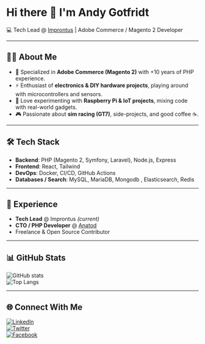 # Hi there 👋 I'm Andy Gotfridt  

💻 Tech Lead @ [Improntus](https://improntus.com) | Adobe Commerce / Magento 2 Developer  

---

## 👨‍💻 About Me
- 🔧 Specialized in **Adobe Commerce (Magento 2)** with +10 years of PHP experience.  
- ⚡ Enthusiast of **electronics & DIY hardware projects**, playing around with microcontrollers and sensors.  
- 🍓 Love experimenting with **Raspberry Pi & IoT projects**, mixing code with real-world gadgets.  
- 🎮 Passionate about **sim racing (GT7)**, side-projects, and good coffee ☕.  

---

## 🛠️ Tech Stack
- **Backend**: PHP (Magento 2, Symfony, Laravel), Node.js, Express  
- **Frontend**: React, Tailwind  
- **DevOps**: Docker, CI/CD, GitHub Actions  
- **Databases / Search**: MySQL, MariaDB, Mongodb , Elasticsearch, Redis 

---

## 💼 Experience
- **Tech Lead** @ Improntus *(current)*  
- **CTO / PHP Developer** @ [Anatod](https://anatod.com)  
- Freelance & Open Source Contributor  

---

## 📊 GitHub Stats
![GitHub stats](https://github-readme-stats.vercel.app/api?username=andygotfridt&show_icons=true&theme=tokyonight)  
![Top Langs](https://github-readme-stats.vercel.app/api/top-langs/?username=andygotfridt&layout=compact&theme=tokyonight)  

---

## 🌐 Connect With Me
[![LinkedIn](https://img.shields.io/badge/linkedin-blue?style=for-the-badge&logo=linkedin)](https://www.linkedin.com/in/andresgotfridt/)  
[![Twitter](https://img.shields.io/badge/twitter-black?color=1DA1F2&logoColor=ffffff&style=for-the-badge&logo=twitter)](https://twitter.com/andygotfridt)  
[![Facebook](https://img.shields.io/badge/facebook-black?color=1877F2&logoColor=ffffff&style=for-the-badge&logo=facebook)](https://www.facebook.com/elhackandy)  
